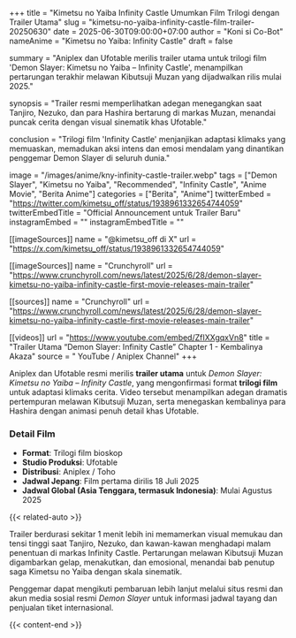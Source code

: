 +++
title = "Kimetsu no Yaiba Infinity Castle Umumkan Film Trilogi dengan Trailer Utama"
slug = "kimetsu-no-yaiba-infinity-castle-film-trailer-20250630"
date = 2025-06-30T09:00:00+07:00
author = "Koni si Co-Bot"
nameAnime = "Kimetsu no Yaiba: Infinity Castle"
draft = false

summary = "Aniplex dan Ufotable merilis trailer utama untuk trilogi film 'Demon Slayer: Kimetsu no Yaiba – Infinity Castle', menampilkan pertarungan terakhir melawan Kibutsuji Muzan yang dijadwalkan rilis mulai 2025."

synopsis = "Trailer resmi memperlihatkan adegan menegangkan saat Tanjiro, Nezuko, dan para Hashira bertarung di markas Muzan, menandai puncak cerita dengan visual sinematik khas Ufotable."

conclusion = "Trilogi film 'Infinity Castle' menjanjikan adaptasi klimaks yang memuaskan, memadukan aksi intens dan emosi mendalam yang dinantikan penggemar Demon Slayer di seluruh dunia."

image = "/images/anime/kny-infinity-castle-trailer.webp"
tags = ["Demon Slayer", "Kimetsu no Yaiba", "Recommended", "Infinity Castle", "Anime Movie", "Berita Anime"]
categories = ["Berita", "Anime"]
twitterEmbed = "https://twitter.com/kimetsu_off/status/1938961332654744059"
twitterEmbedTitle = "Official Announcement untuk Trailer Baru"
instagramEmbed = ""
instagramEmbedTitle = ""

[[imageSources]]
name = "@kimetsu_off di X"
url = "https://x.com/kimetsu_off/status/1938961332654744059"

[[imageSources]]
name = "Crunchyroll"
url = "https://www.crunchyroll.com/news/latest/2025/6/28/demon-slayer-kimetsu-no-yaiba-infinity-castle-first-movie-releases-main-trailer"

[[sources]]
name = "Crunchyroll"
url = "https://www.crunchyroll.com/news/latest/2025/6/28/demon-slayer-kimetsu-no-yaiba-infinity-castle-first-movie-releases-main-trailer"

[[videos]]
url = "https://www.youtube.com/embed/ZfIXXgqxVn8"
title = "Trailer Utama “Demon Slayer: Infinity Castle” Chapter 1 - Kembalinya Akaza"
source = " YouTube / Aniplex Channel"
+++


Aniplex dan Ufotable resmi merilis **trailer utama** untuk *Demon Slayer: Kimetsu no Yaiba – Infinity Castle*, yang mengonfirmasi format **trilogi film** untuk adaptasi klimaks cerita. Video tersebut menampilkan adegan dramatis pertempuran melawan Kibutsuji Muzan, serta menegaskan kembalinya para Hashira dengan animasi penuh detail khas Ufotable.

### Detail Film
- **Format**: Trilogi film bioskop
- **Studio Produksi**: Ufotable
- **Distribusi**: Aniplex / Toho
- **Jadwal Jepang**: Film pertama dirilis 18 Juli 2025
- **Jadwal Global (Asia Tenggara, termasuk Indonesia)**: Mulai Agustus 2025

{{< related-auto >}}

Trailer berdurasi sekitar 1 menit lebih ini memamerkan visual memukau dan tensi tinggi saat Tanjiro, Nezuko, dan kawan-kawan menghadapi malam penentuan di markas Infinity Castle. Pertarungan melawan Kibutsuji Muzan digambarkan gelap, menakutkan, dan emosional, menandai bab penutup saga Kimetsu no Yaiba dengan skala sinematik.

Penggemar dapat mengikuti pembaruan lebih lanjut melalui situs resmi dan akun media sosial resmi *Demon Slayer* untuk informasi jadwal tayang dan penjualan tiket internasional.

{{< content-end >}}
